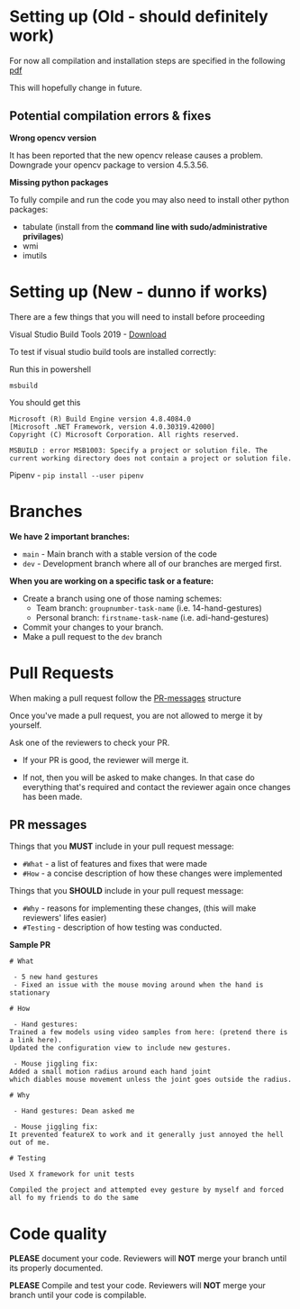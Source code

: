 # Setting up (Old - should definitely work)

For now all compilation and installation steps are specified in the following [pdf](https://github.com/doctordeano/MotionInput/blob/main/version3.0/Compilation%20Instructions%20%26%20Libraries%20required.pdf)

This will hopefully change in future.

## Potential compilation errors & fixes
**Wrong opencv version**

It has been reported that the new opencv release causes a problem. Downgrade your opencv package to version 4.5.3.56.

**Missing python packages**

To fully compile and run the code you may also need to install other python packages:
- tabulate (install from the **command line with sudo/administrative privilages**)
- wmi
- imutils

# Setting up (New - dunno if works)

There are a few things that you will need to install before proceeding

Visual Studio Build Tools 2019 - [Download](https://my.visualstudio.com/Downloads?q=visual%20studio%202019&wt.mc_id=o~msft~vscom~older-downloads)

To test if visual studio build tools are installed correctly:

Run this in powershell

```
msbuild
```
You should get this
```
Microsoft (R) Build Engine version 4.8.4084.0
[Microsoft .NET Framework, version 4.0.30319.42000]
Copyright (C) Microsoft Corporation. All rights reserved.

MSBUILD : error MSB1003: Specify a project or solution file. The current working directory does not contain a project or solution file.
```

Pipenv - `pip install --user pipenv`



# Branches

**We have 2 important branches:**
 - `main` - Main branch with a stable version of the code
 - `dev` - Development branch where all of our branches are merged first.

**When you are working on a specific task or a feature:**
 - Create a branch using one of those naming schemes:
   - Team branch: `groupnumber-task-name` (i.e. 14-hand-gestures)
   - Personal branch: `firstname-task-name` (i.e. adi-hand-gestures)
 - Commit your changes to your branch.
 - Make a pull request to the `dev` branch

# Pull Requests

When making a pull request follow the [PR-messages](#pr-messages) structure

Once you've made a pull request, you are not allowed to merge it by yourself.

Ask one of the reviewers to check your PR.

 - If your PR is good, the reviewer will merge it.

 - If not, then you will be asked to make changes. In that case do everything that's required and contact the reviewer again once changes has been made.



## PR messages

Things that you **MUST** include in your pull request message:
 - `#What` - a list of features and fixes that were made
 - `#How` - a concise description of how these changes were implemented

Things that you **SHOULD** include in your pull request message:
- `#Why` - reasons for implementing these changes, (this will make reviewers' lifes easier)
- `#Testing` - description of how testing was conducted.

**Sample PR**

```
# What

 - 5 new hand gestures
 - Fixed an issue with the mouse moving around when the hand is stationary
 
# How

 - Hand gestures: 
Trained a few models using video samples from here: (pretend there is a link here).
Updated the configuration view to include new gestures.

 - Mouse jiggling fix:
Added a small motion radius around each hand joint 
which diables mouse movement unless the joint goes outside the radius.

# Why

 - Hand gestures: Dean asked me

 - Mouse jiggling fix: 
It prevented featureX to work and it generally just annoyed the hell out of me.

# Testing

Used X framework for unit tests

Compiled the project and attempted evey gesture by myself and forced all fo my friends to do the same
```

# Code quality

**PLEASE** document your code. Reviewers will **NOT** merge your branch until its properly documented.

**PLEASE** Compile and test your code. Reviewers will **NOT** merge your branch until your code is compilable.
